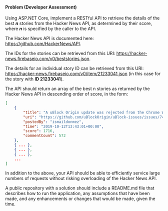 #### Problem (Developer Assessment)

Using ASP.NET Core, implement a RESTful API to retrieve the details of the best ***n*** stories from the Hacker News API, as determined by their score, where ***n*** is specified by the caller to the API.

The Hacker News API is documented here: <https://github.com/HackerNews/API>.

The IDs for the stories can be retrieved from this URI: <https://hacker-news.firebaseio.com/v0/beststories.json>.

The details for an individual story ID can be retrieved from this URI: <https://hacker-news.firebaseio.com/v0/item/21233041.json> (in this case for the story with **ID 21233041**).

The API should return an array of the best
n
stories as returned by the Hacker News API in descending order of score, in the form:
```json
[
    {
        "title": "A uBlock Origin update was rejected from the Chrome Web Store",
        "uri": "https://github.com/uBlockOrigin/uBlock-issues/issues/745",
        "postedBy": "ismaildonmez",
        "time": "2019-10-12T13:43:01+00:00",
        "score": 1716,
        "commentCount": 572
    },
    { ... },
    { ... },
    { ... },
    ...
]
```
In addition to the above, your API should be able to efficiently service large numbers of requests without risking overloading of the Hacker News API.

A public repository with a solution should include a README.md file that describes how to run the application, any assumptions that have been made, and any enhancements or changes that would be made, given the time.
